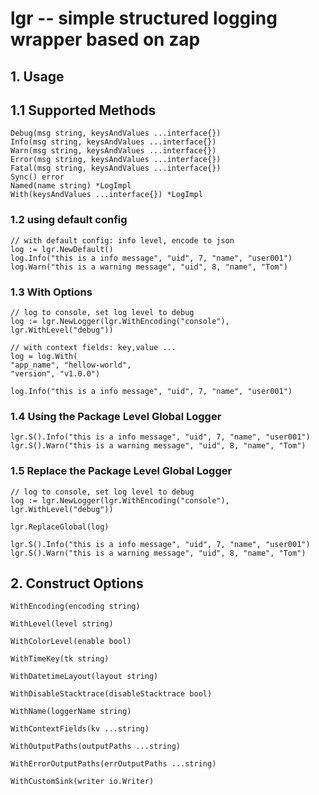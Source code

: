 # lgr -- simple structured logging wrapper based on zap


## 1. Usage

## 1.1 Supported Methods

```golang
Debug(msg string, keysAndValues ...interface{})
Info(msg string, keysAndValues ...interface{})
Warn(msg string, keysAndValues ...interface{})
Error(msg string, keysAndValues ...interface{})
Fatal(msg string, keysAndValues ...interface{})
Sync() error
Named(name string) *LogImpl
With(keysAndValues ...interface{}) *LogImpl
```

### 1.2 using default config

```golang
// with default config: info level, encode to json
log := lgr.NewDefault()
log.Info("this is a info message", "uid", 7, "name", "user001")
log.Warn("this is a warning message", "uid", 8, "name", "Tom")
```

### 1.3 With Options

```golang
// log to console, set log level to debug
log := lgr.NewLogger(lgr.WithEncoding("console"), lgr.WithLevel("debug"))

// with context fields: key,value ...
log = log.With(
"app_name", "hellow-world",
"version", "v1.0.0")

log.Info("this is a info message", "uid", 7, "name", "user001")
```

### 1.4 Using the Package Level Global Logger

```golang
lgr.S().Info("this is a info message", "uid", 7, "name", "user001")
lgr.S().Warn("this is a warning message", "uid", 8, "name", "Tom")
```

### 1.5 Replace the Package Level Global Logger

```golang
// log to console, set log level to debug
log := lgr.NewLogger(lgr.WithEncoding("console"), lgr.WithLevel("debug"))

lgr.ReplaceGlobal(log)

lgr.S().Info("this is a info message", "uid", 7, "name", "user001")
lgr.S().Warn("this is a warning message", "uid", 8, "name", "Tom")
```

## 2. Construct Options

```golang
WithEncoding(encoding string)

WithLevel(level string)

WithColorLevel(enable bool)

WithTimeKey(tk string)

WithDatetimeLayout(layout string)

WithDisableStacktrace(disableStacktrace bool)

WithName(loggerName string)

WithContextFields(kv ...string)

WithOutputPaths(outputPaths ...string)

WithErrorOutputPaths(errOutputPaths ...string)

WithCustomSink(writer io.Writer)
```

